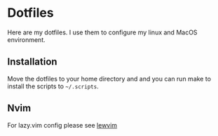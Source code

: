 # Dotfiles

Here are my dotfiles. I use them to configure my linux and MacOS environment.

## Installation

Move the dotfiles to your home directory and and you can run make to install the scripts to `~/.scripts`.

## Nvim

For lazy.vim config please see [lewvim](https://github.com/lewisevans2007/lewvim)